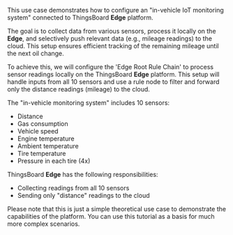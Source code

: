 This use case demonstrates how to configure an "in-vehicle IoT monitoring system" connected to ThingsBoard **Edge** platform. 

The goal is to collect data from various sensors, process it locally on the **Edge**, and selectively push relevant data (e.g., mileage readings) to the cloud. This setup ensures efficient tracking of the remaining mileage until the next oil change.

To achieve this, we will configure the 'Edge Root Rule Chain' to process sensor readings locally on the ThingsBoard **Edge** platform. This setup will handle inputs from all 10 sensors and use a rule node to filter and forward only the distance readings (mileage) to the cloud.

The "in-vehicle monitoring system" includes 10 sensors:
* Distance
* Gas consumption
* Vehicle speed
* Engine temperature
* Ambient temperature
* Tire temperature
* Pressure in each tire (4x)

ThingsBoard **Edge** has the following responsibilities:
* Collecting readings from all 10 sensors
* Sending only "distance" readings to the cloud

Please note that this is just a simple theoretical use case to demonstrate the capabilities of the platform. You can use this tutorial as a basis for much more complex scenarios.